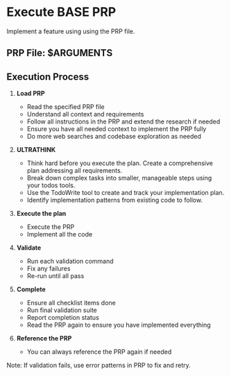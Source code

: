# Execute BASE PRP

Implement a feature using using the PRP file.

## PRP File: $ARGUMENTS

## Execution Process

1. **Load PRP**
    - Read the specified PRP file
    - Understand all context and requirements
    - Follow all instructions in the PRP and extend the research if needed
    - Ensure you have all needed context to implement the PRP fully
    - Do more web searches and codebase exploration as needed

2. **ULTRATHINK**
    - Think hard before you execute the plan. Create a comprehensive plan addressing all requirements.
    - Break down complex tasks into smaller, manageable steps using your todos tools.
    - Use the TodoWrite tool to create and track your implementation plan.
    - Identify implementation patterns from existing code to follow.

3. **Execute the plan**
    - Execute the PRP
    - Implement all the code

4. **Validate**
    - Run each validation command
    - Fix any failures
    - Re-run until all pass

5. **Complete**
    - Ensure all checklist items done
    - Run final validation suite
    - Report completion status
    - Read the PRP again to ensure you have implemented everything

6. **Reference the PRP**
    - You can always reference the PRP again if needed

Note: If validation fails, use error patterns in PRP to fix and retry.